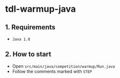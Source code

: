 # tdl-warmup-java


## 1. Requirements

- `Java 1.8`

## 2. How to start

- Open `src/main/java/competition/warmup/Run.java`
- Follow the comments marked with `STEP`
